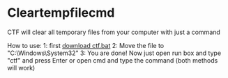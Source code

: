 # Cleartempfilecmd

CTF will clear all temporary files from your computer with just a command

How to use:
1: first [download ctf.bat]({{ctf.bat"}})
2: Move the file to "C:\Windows\System32"
3: You are done!
Now just open run box and type "ctf" and press Enter or open cmd and type the command (both methods will work)

